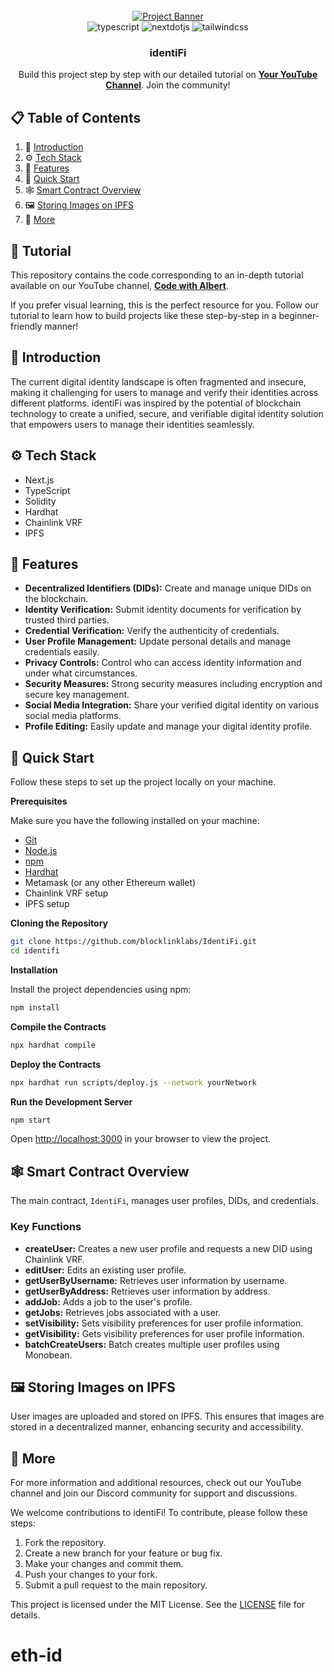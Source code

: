 <div align="center">
  <br />
    <a href="https://www.youtube.com/watch?v=OpL5Q7Zc7qk" target="_blank">
      <img src="https://i.postimg.cc/26LnpVqZ/test1-copy.jpg" alt="Project Banner">
    </a>
  
  <br />

  <div>
    <img src="https://img.shields.io/badge/-TypeScript-black?style=for-the-badge&logoColor=white&logo=typescript&color=3178C6" alt="typescript" />
    <img src="https://img.shields.io/badge/-Next_JS-black?style=for-the-badge&logoColor=white&logo=nextdotjs&color=000000" alt="nextdotjs" />
    <img src="https://img.shields.io/badge/-Tailwind_CSS-black?style=for-the-badge&logoColor=white&logo=tailwindcss&color=06B6D4" alt="tailwindcss" />
  </div>

  <h3 align="center">identiFi</h3>

   <div align="center">
     Build this project step by step with our detailed tutorial on <a href="https://www.youtube.com/@albertmends" target="_blank"><b>Your YouTube Channel</b></a>. Join the community!
    </div>
</div>

## 📋 <a name="table">Table of Contents</a>

1. 🤖 [Introduction](#introduction)
2. ⚙️ [Tech Stack](#tech-stack)
3. 🔋 [Features](#features)
4. 🤸 [Quick Start](#quick-start)
5. 🕸️ [Smart Contract Overview](#smart-contract-overview)
6. 🖼️ [Storing Images on IPFS](#storing-images-on-ipfs)
7. 🚀 [More](#more)

## 🚨 Tutorial

This repository contains the code corresponding to an in-depth tutorial available on our YouTube channel, <a href="https://www.youtube.com/@albertmends/videos" target="_blank"><b>Code with Albert</b></a>.

If you prefer visual learning, this is the perfect resource for you. Follow our tutorial to learn how to build projects like these step-by-step in a beginner-friendly manner!

## <a name="introduction">🤖 Introduction</a>

The current digital identity landscape is often fragmented and insecure, making it challenging for users to manage and verify their identities across different platforms. identiFi was inspired by the potential of blockchain technology to create a unified, secure, and verifiable digital identity solution that empowers users to manage their identities seamlessly.

## <a name="tech-stack">⚙️ Tech Stack</a>

- Next.js
- TypeScript
- Solidity
- Hardhat
- Chainlink VRF
- IPFS

## <a name="features">🔋 Features</a>

- **Decentralized Identifiers (DIDs):** Create and manage unique DIDs on the blockchain.
- **Identity Verification:** Submit identity documents for verification by trusted third parties.
- **Credential Verification:** Verify the authenticity of credentials.
- **User Profile Management:** Update personal details and manage credentials easily.
- **Privacy Controls:** Control who can access identity information and under what circumstances.
- **Security Measures:** Strong security measures including encryption and secure key management.
- **Social Media Integration:** Share your verified digital identity on various social media platforms.
- **Profile Editing:** Easily update and manage your digital identity profile.

## <a name="quick-start">🤸 Quick Start</a>

Follow these steps to set up the project locally on your machine.

**Prerequisites**

Make sure you have the following installed on your machine:

- [Git](https://git-scm.com/)
- [Node.js](https://nodejs.org/en)
- [npm](https://www.npmjs.com/)
- [Hardhat](https://hardhat.org/)
- Metamask (or any other Ethereum wallet)
- Chainlink VRF setup
- IPFS setup

**Cloning the Repository**

```bash
git clone https://github.com/blocklinklabs/IdentiFi.git
cd identifi
```

**Installation**

Install the project dependencies using npm:

```bash
npm install
```

**Compile the Contracts**

```bash
npx hardhat compile
```

**Deploy the Contracts**

```bash
npx hardhat run scripts/deploy.js --network yourNetwork
```

**Run the Development Server**

```bash
npm start
```

Open [http://localhost:3000](http://localhost:3000) in your browser to view the project.

## <a name="smart-contract-overview">🕸️ Smart Contract Overview</a>

The main contract, `IdentiFi`, manages user profiles, DIDs, and credentials.

### Key Functions

- **createUser:** Creates a new user profile and requests a new DID using Chainlink VRF.
- **editUser:** Edits an existing user profile.
- **getUserByUsername:** Retrieves user information by username.
- **getUserByAddress:** Retrieves user information by address.
- **addJob:** Adds a job to the user's profile.
- **getJobs:** Retrieves jobs associated with a user.
- **setVisibility:** Sets visibility preferences for user profile information.
- **getVisibility:** Gets visibility preferences for user profile information.
- **batchCreateUsers:** Batch creates multiple user profiles using Monobean.

## <a name="storing-images-on-ipfs">🖼️ Storing Images on IPFS</a>

User images are uploaded and stored on IPFS. This ensures that images are stored in a decentralized manner, enhancing security and accessibility.

## <a name="more">🚀 More</a>

For more information and additional resources, check out our YouTube channel and join our Discord community for support and discussions.

We welcome contributions to identiFi! To contribute, please follow these steps:

1. Fork the repository.
2. Create a new branch for your feature or bug fix.
3. Make your changes and commit them.
4. Push your changes to your fork.
5. Submit a pull request to the main repository.

This project is licensed under the MIT License. See the [LICENSE](LICENSE) file for details.
# eth-id
